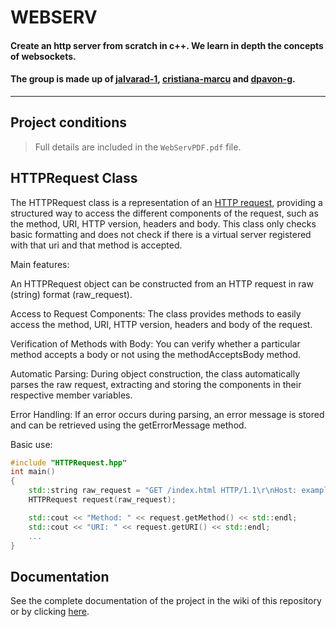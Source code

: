 # WEBSERV

#### Create an http server from scratch in c++. We learn in depth the concepts of websockets.

#### The group is made up of [jalvarad-1](https://github.com/jalvarad-1), [cristiana-marcu](https://github.com/cristiana-marcu) and [dpavon-g](https://github.com/dpavon-g).

---

## Project conditions

> Full details are included in the `WebServPDF.pdf` file.

## HTTPRequest Class
The HTTPRequest class is a representation of an [HTTP request](https://developer.mozilla.org/en-US/docs/Web/HTTP/Messages#http_requests), providing a structured way to access the different components of the request, such as the method, URI, HTTP version, headers and body. This class only checks basic formatting and does not check if there is a virtual server registered with that uri and that method is accepted.

Main features:

An HTTPRequest object can be constructed from an HTTP request in raw (string) format (raw_request).

Access to Request Components: The class provides methods to easily access the method, URI, HTTP version, headers and body of the request.

Verification of Methods with Body: You can verify whether a particular method accepts a body or not using the methodAcceptsBody method.

Automatic Parsing: During object construction, the class automatically parses the raw request, extracting and storing the components in their respective member variables.

Error Handling: If an error occurs during parsing, an error message is stored and can be retrieved using the getErrorMessage method.

Basic use:
```c++
#include "HTTPRequest.hpp"
int main()
{
    std::string raw_request = "GET /index.html HTTP/1.1\r\nHost: example.com\r\n\r\n";
    HTTPRequest request(raw_request);

    std::cout << "Method: " << request.getMethod() << std::endl;
    std::cout << "URI: " << request.getURI() << std::endl;
    ...
}
```

## Documentation

See the complete documentation of the project in the wiki of this repository or by clicking [here]().


